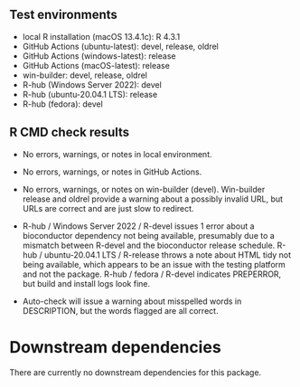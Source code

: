 ## Test environments
* local R installation (macOS 13.4.1c): R 4.3.1
* GitHub Actions (ubuntu-latest): devel, release, oldrel
* GitHub Actions (windows-latest): release
* GitHub Actions (macOS-latest): release
* win-builder: devel, release, oldrel
* R-hub (Windows Server 2022): devel
* R-hub (ubuntu-20.04.1 LTS): release
* R-hub (fedora): devel

## R CMD check results

* No errors, warnings, or notes in local environment.

* No errors, warnings, or notes in GitHub Actions.

* No errors, warnings, or notes on win-builder (devel). Win-builder release and oldrel
provide a warning about a possibly invalid URL, but URLs are correct and are 
just slow to redirect.

* R-hub / Windows Server 2022 / R-devel issues 1 error about a bioconductor
dependency not being available, presumably due to a mismatch between R-devel
and the bioconductor release schedule. R-hub / ubuntu-20.04.1 LTS / R-release
throws a note about HTML tidy not being available, which appears to be an issue
with the testing platform and not the package. R-hub / fedora / R-devel indicates
PREPERROR, but build and install logs look fine.

* Auto-check will issue a warning about misspelled words in DESCRIPTION, 
but the words flagged are all correct.

# Downstream dependencies

There are currently no downstream dependencies for this package.